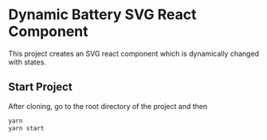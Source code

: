 # Dynamic Battery SVG React Component

This project creates an SVG react component which is dynamically changed with states.

## Start Project

After cloning, go to the root directory of the project and then

```bash
yarn
yarn start
```

